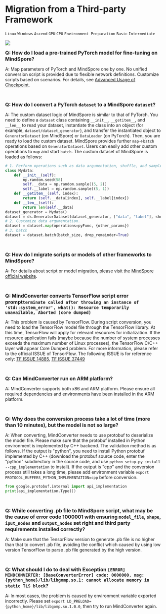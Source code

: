 ﻿# Migration from a Third-party Framework

`Linux` `Windows` `Ascend` `GPU` `CPU` `Environment Preparation` `Basic` `Intermediate`

<a href="https://gitee.com/mindspore/docs/blob/r1.3/docs/mindspore/faq/source_en/usage_migrate_3rd.md" target="_blank"><img src="https://gitee.com/mindspore/docs/raw/r1.3/resource/_static/logo_source.png"></a>

<font size=3>**Q: How do I load a pre-trained PyTorch model for fine-tuning on MindSpore?**</font>

A: Map parameters of PyTorch and MindSpore one by one. No unified conversion script is provided due to flexible network definitions.
Customize scripts based on scenarios. For details, see [Advanced Usage of Checkpoint](https://www.mindspore.cn/docs/programming_guide/zh-CN/r1.3/advanced_usage_of_checkpoint.html).

<br/>

<font size=3>**Q: How do I convert a PyTorch `dataset` to a MindSpore `dataset`?**</font>

A: The custom dataset logic of MindSpore is similar to that of PyTorch. You need to define a `dataset` class containing `__init__`, `__getitem__`, and `__len__` to read your dataset, instantiate the class into an object (for example, `dataset/dataset_generator`), and transfer the instantiated object to `GeneratorDataset` (on MindSpore) or `DataLoader` (on PyTorch). Then, you are ready to load the custom dataset. MindSpore provides further `map`->`batch` operations based on `GeneratorDataset`. Users can easily add other custom operations to `map` and start `batch`.
The custom dataset of MindSpore is loaded as follows:

```python
# 1. Perform operations such as data argumentation, shuffle, and sampler.
class Mydata:
    def __init__(self):
        np.random.seed(58)
        self.__data = np.random.sample((5, 2))
        self.__label = np.random.sample((5, 1))
    def __getitem__(self, index):
        return (self.__data[index], self.__label[index])
    def __len__(self):
        return len(self.__data)
dataset_generator = Mydata()
dataset = ds.GeneratorDataset(dataset_generator, ["data", "label"], shuffle=False)
# 2. Customize data argumentation.
dataset = dataset.map(operations=pyFunc, {other_params})
# 3. batch
dataset = dataset.batch(batch_size, drop_remainder=True)
```

<br/>

<font size=3>**Q: How do I migrate scripts or models of other frameworks to MindSpore?**</font>

A: For details about script or model migration, please visit the [MindSpore official website](https://www.mindspore.cn/tutorial/training/en/r1.3/advanced_use/migrate_3rd_scripts.html).

<br/>

<font size=3>**Q: MindConverter converts TensorFlow script error prompt`terminate called after throwing an instance of 'std::system_error', what(): Resource temporarily unavailable, Aborted (core dumped)`**</font>

A: This problem is caused by TensorFlow. During script conversion, you need to load the TensorFlow model file through the TensorFlow library. At this time, TensorFlow will apply for relevant resources for initialization. If the resource application fails (maybe because the number of system processes exceeds the maximum number of Linux processes), the TensorFlow C/C++ layer will appear Core Dumped problem. For more information, please refer to the official ISSUE of TensorFlow. The following ISSUE is for reference only: [TF ISSUE 14885](https://github.com/tensorflow/tensorflow/issues/14885), [TF ISSUE 37449](https://github.com/tensorflow/tensorflow/issues/37449)

<br/>

<font size=3>**Q: Can MindConverter run on ARM platform?**</font>

A: MindConverter supports both x86 and ARM platform. Please ensure all required dependencies and environments have been installed in the ARM platform.

<br/>

<font size=3>**Q: Why does the conversion process take a lot of time (more than 10 minutes), but the model is not so large?**</font>

A: When converting, MindConverter needs to use protobuf to deserialize the model file. Please make sure that the protobuf installed in Python environment is implemented by C++ backend. The validation method is as follows. If the output is "python", you need to install Python protobuf implemented by C++ (download the protobuf source code, enter the "python" subdirectory in the source code, and use `python setup.py install --cpp_implementation` to install). If the output is "cpp" and the conversion process still takes a long time, please add environment variable `export PROTOCOL_BUFFERS_PYTHON_IMPLEMENTATION=cpp` before conversion.

```python
from google.protobuf.internal import api_implementation
print(api_implementation.Type())
```

<br/>

<font size=3>**Q: While converting .pb file to MindSpore script, what may be the cause of error code 1000001 with ensuring `model_file`, `shape`, `iput_nodes` and `output_nodes` set right and third party requirements installed correctly?**</font>

A: Make sure that the TensorFlow version to generate .pb file is no higher than that to convert .pb file, avoiding the conflict which caused by using low version TensorFlow to parse .pb file generated by the high version.

<br/>

<font size=3>**Q: What should I do to deal with Exception `[ERROR] MINDCONVERTER: [BaseConverterError] code: 0000000, msg: {python_home}/lib/libgomp.so.1: cannot allocate memory in static TLS block`?**</font>

A: In most cases, the problem is caused by environment variable exported incorrectly. Please set `export LD_PRELOAD={python_home}/lib/libgomp.so.1.0.0`, then try to run MindConverter again.
